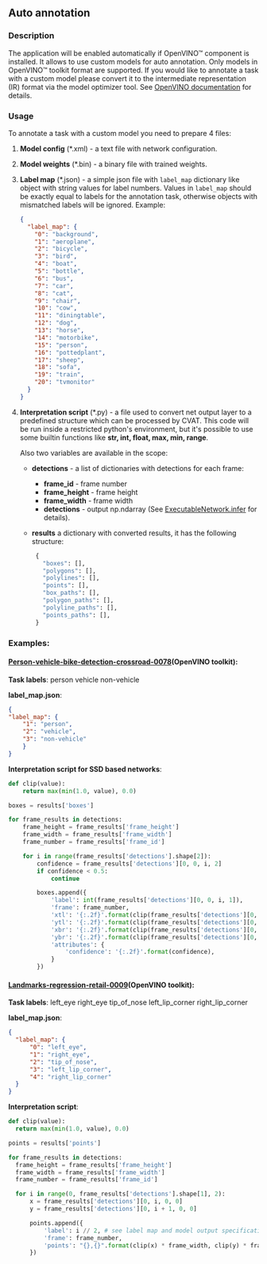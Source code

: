 ## Auto annotation

### Description

The application will be enabled automatically if OpenVINO&trade; component is
installed. It allows to use custom models for auto annotation. Only models in
OpenVINO&trade; toolkit format are supported. If you would like to annotate a
task with a custom model please convert it to the intermediate representation
(IR) format via the model optimizer tool. See [OpenVINO documentation](https://software.intel.com/en-us/articles/OpenVINO-InferEngine) for details.

### Usage

To annotate a task with a custom model you need to prepare 4 files:
1. __Model config__ (*.xml) - a text file with network configuration.
1. __Model weights__ (*.bin) - a binary file with trained weights.
1. __Label map__ (*.json) - a simple json file with `label_map` dictionary like
object with string values for label numbers. Values in `label_map` should be
exactly equal to labels for the annotation task, otherwise objects with mismatched
labels will be ignored.
  Example:
    ```json
    {
      "label_map": {
        "0": "background",
        "1": "aeroplane",
        "2": "bicycle",
        "3": "bird",
        "4": "boat",
        "5": "bottle",
        "6": "bus",
        "7": "car",
        "8": "cat",
        "9": "chair",
        "10": "cow",
        "11": "diningtable",
        "12": "dog",
        "13": "horse",
        "14": "motorbike",
        "15": "person",
        "16": "pottedplant",
        "17": "sheep",
        "18": "sofa",
        "19": "train",
        "20": "tvmonitor"
      }
    }
    ```
1. __Interpretation script__ (*.py) - a file used to convert net output layer
to a predefined structure which can be processed by CVAT. This code will be run
inside a restricted python's environment, but it's possible to use some
builtin functions like __str, int, float, max, min, range__.

   Also two variables are available in the scope:

   - **detections** - a list of dictionaries with detections for each frame:
      * __frame_id__ - frame number
      * __frame_height__ - frame height
      * __frame_width__ - frame width
      * __detections__ - output np.ndarray (See [ExecutableNetwork.infer](https://software.intel.com/en-us/articles/OpenVINO-InferEngine#inpage-nav-11-6-3) for details).

   - **results** a dictionary with converted results, it has the following structure:
     ```python
      {
        "boxes": [],
        "polygons": [],
        "polylines": [],
        "points": [],
        "box_paths": [],
        "polygon_paths": [],
        "polyline_paths": [],
        "points_paths": [],
      }
      ```


### Examples:

#### [Person-vehicle-bike-detection-crossroad-0078](https://github.com/opencv/open_model_zoo/blob/2018/intel_models/person-vehicle-bike-detection-crossroad-0078/description/person-vehicle-bike-detection-crossroad-0078.md)(OpenVINO toolkit):

__Task labels__: person vehicle non-vehicle

__label_map.json__:
```json
{
"label_map": {
    "1": "person",
    "2": "vehicle",
    "3": "non-vehicle"
    }
}
```
__Interpretation script for SSD based networks__:
```python
def clip(value):
    return max(min(1.0, value), 0.0)

boxes = results['boxes']

for frame_results in detections:
    frame_height = frame_results['frame_height']
    frame_width = frame_results['frame_width']
    frame_number = frame_results['frame_id']

    for i in range(frame_results['detections'].shape[2]):
        confidence = frame_results['detections'][0, 0, i, 2]
        if confidence < 0.5:
            continue

        boxes.append({
            'label': int(frame_results['detections'][0, 0, i, 1]),
            'frame': frame_number,
            'xtl': '{:.2f}'.format(clip(frame_results['detections'][0, 0, i, 3]) * frame_width),
            'ytl': '{:.2f}'.format(clip(frame_results['detections'][0, 0, i, 4]) * frame_height),
            'xbr': '{:.2f}'.format(clip(frame_results['detections'][0, 0, i, 5]) * frame_width),
            'ybr': '{:.2f}'.format(clip(frame_results['detections'][0, 0, i, 6]) * frame_height),
            'attributes': {
                'confidence': '{:.2f}'.format(confidence),
            }
        })
```


#### [Landmarks-regression-retail-0009](https://github.com/opencv/open_model_zoo/blob/2018/intel_models/landmarks-regression-retail-0009/description/landmarks-regression-retail-0009.md)(OpenVINO toolkit):

__Task labels__: left_eye right_eye tip_of_nose left_lip_corner right_lip_corner

__label_map.json__:
```json
{
  "label_map": {
      "0": "left_eye",
      "1": "right_eye",
      "2": "tip_of_nose",
      "3": "left_lip_corner",
      "4": "right_lip_corner"
  }
}
```
__Interpretation script__:
```python
def clip(value):
  return max(min(1.0, value), 0.0)

points = results['points']

for frame_results in detections:
  frame_height = frame_results['frame_height']
  frame_width = frame_results['frame_width']
  frame_number = frame_results['frame_id']

  for i in range(0, frame_results['detections'].shape[1], 2):
      x = frame_results['detections'][0, i, 0, 0]
      y = frame_results['detections'][0, i + 1, 0, 0]

      points.append({
          'label': i // 2, # see label map and model output specification
          'frame': frame_number,
          'points': "{},{}".format(clip(x) * frame_width, clip(y) * frame_height)
      })
```
